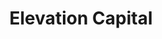 ---
layout: firm_page
title: "Elevation Capital"
id: "elevationcapital.com"
permalink: "/elevationcapitalelevationcapital.com/"
website: "https://elevationcapital.com"
offices: "Gurgaon (India), Bengaluru (India)"
investment_stages: "Seed, Series A, Series B"
portfolio_companies: "Urban Company, FirstCry, Meesho, Spinny, Swiggy, Paytm, ShareChat, Acko, PlaySimple, NoBroker, Acko, Airblack, Alle, AppsForBharat, Atlys, AutoNinja, Axio, Aye Finance, Belong, Bliss Club, Bobble AI, BookMyShow, Brite, Cashflo, Chaayos, Chaos Genius, CityMall, Clear, Comet, Composio, Country Delight, CrowdAnalytix, Curelink, Detect Technologies, Dezerv, Drivetrain, Everstage, Factors.ai, FamPay, FarEye, Fashinza, Firstcry, Flecks Labs, FloBiz, FreeUp, Frnd, General Autonomy, Goodera, Haber Water, High Street Essentials, IndustryBuying, Infinyte Club, Ixigo, Jodo, Journeyfront, Just Dial, Liminal, Loophealth, MakeMyTrip, Maxim AI, Meesho, Mesa School of Business, Mintifi, Mosaic Wellness, Murf.ai, NSE, Nanonets, NoBroker, Paytm, PierSight, PlaySimple, Playment, Plena Data, Plotline, Polygon, Polymerize, Probo, Profit.co, PropTiger, Qikwell, Rigi, Rupeek, SUGAR Cosmetics, Sahi, Sarvagram, Scapia, Schmooze, Seekho, Senco Gold, Sensehawk, ShareChat, ShopDeck, Skydo, SolarSquare, SpeakX, Speciality Restaurants, Spinny, Sprinto, Strata, Superops.ai, Swiggy, TanX, The Souled Store, Toppr, Tracxn, Treebo, Turnip, Unacademy, Uni, UnifyApps, Urban Company, Vegapay, Vegrow, Virbhumi, Vridhi Home Finance, Wakefit, Wishlink, XpressBees, Yogabar, YourDOST, Zeni, Zoca, Zomentum, Zopper"
portfolio_link: "https://elevationcapital.com/portfolio"
investment_markets: "Consumer Tech, Consumer Brands, Fintech & Financial Services, B2B SaaS, AI, Frontier Tech, Healthcare"
founded_year: ""
description: "Elevation Capital is India's leading investor with a 23-year history of backing category-defining founders. They focus on partnering with audacious founders from seed/Series A stages and beyond, providing expertise and conviction to help them scale."
linkedin: "https://www.linkedin.com/company/elevationcap"
twitter: ""
instagram: "https://www.instagram.com/elevationcap"
team_page: "https://elevationcapital.com/team"
investor_type: "Venture Capital"
crunchbase: ""
pitchbook: ""

# SEO Optimization
meta_title: "Elevation Capital - VC Firm - projectstartups.com"
meta_description: "Elevation Capital, Elevation Capital is India's leading investor with a 23-year history of backing category-defining founders. They focus on partnering with audacious fo..."
meta_keywords: "Elevation Capital, Consumer Tech, Consumer Brands, Fintech & Financial Services, B2B SaaS, AI, Frontier Tech, Healthcare, VC firm, venture capital, startup investor, projectstartups.com"
canonical_url: "https://vc.projectstartups.com/elevationcapitalelevationcapital.com/"
---